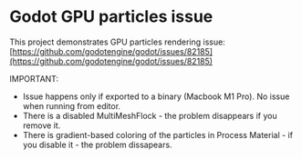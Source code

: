 # Godot GPU particles issue

This project demonstrates GPU particles rendering issue: [https://github.com/godotengine/godot/issues/82185](https://github.com/godotengine/godot/issues/82185)


IMPORTANT:
- Issue happens only if exported to a binary (Macbook M1 Pro). No issue when running from editor.
- There is a disabled MultiMeshFlock - the problem disappears if you remove it.
- There is gradient-based coloring of the particles in Process Material - if you disable it - the problem dissapears.
